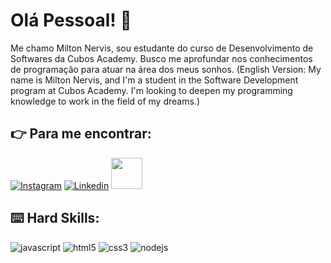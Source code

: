 # Olá Pessoal! :vulcan_salute:

Me chamo Milton Nervis, sou estudante do curso de Desenvolvimento de Softwares da Cubos Academy. Busco me aprofundar nos conhecimentos de programação para atuar na área dos meus sonhos. (English Version: My name is Milton Nervis, and I'm a student in the Software Development program at Cubos Academy. I'm looking to deepen my programming knowledge to work in the field of my dreams.)

## :point_right: Para me encontrar:

[![Instagram](https://img.shields.io/badge/Instagram-E4405F?style=for-the-badge&logo=instagram&logoColor=white)](https://www.instagram.com/miltonnervis/)
[![Linkedin](https://img.shields.io/badge/LinkedIn-0077B5?style=for-the-badge&logo=linkedin&logoColor=white)](https://www.linkedin.com/in/miltonnervis/)
<a href="mailto:miltonndsouza@gmail.com">
<img src="https://media.tenor.com/kXp0f-dmTXAAAAAi/%E6%94%B6%E5%88%B0-%E5%B7%A5%E4%BD%9C.gif" width="50px" />
</a>

## :keyboard: Hard Skills:

![javascript](https://img.shields.io/badge/JavaScript-323330?style=for-the-badge&logo=javascript&logoColor=F7DF1E)
![html5](https://img.shields.io/badge/HTML5-E34F26?style=for-the-badge&logo=html5&logoColor=white)
![css3](https://img.shields.io/badge/CSS3-1572B6?style=for-the-badge&logo=css3&logoColor=white)
![nodejs](https://img.shields.io/badge/Node%20js-339933?style=for-the-badge&logo=nodedotjs&logoColor=white)
